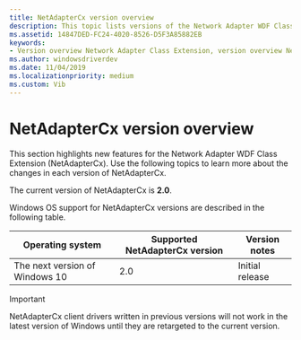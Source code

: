 ```yaml
---
title: NetAdapterCx version overview
description: This topic lists versions of the Network Adapter WDF Class Extension (NetAdapterCx).
ms.assetid: 14847DED-FC24-4020-8526-D5F3A85882EB
keywords:
- Version overview Network Adapter Class Extension, version overview NetAdapterCx, version overview NetCx
ms.author: windowsdriverdev
ms.date: 11/04/2019
ms.localizationpriority: medium
ms.custom: Vib
---
```


# NetAdapterCx version overview

This section highlights new features for the Network Adapter WDF Class Extension (NetAdapterCx). Use the following topics to learn more about the changes in each version of NetAdapterCx.

The current version of NetAdapterCx is **2.0**.

Windows OS support for NetAdapterCx versions are described in the following table.

| Operating system | Supported NetAdapterCx version | Version notes |
| --- | --- | --- |
| The next version of Windows 10 | 2.0 | Initial release |

> [!IMPORTANT]
> NetAdapterCx client drivers written in previous versions will not work in the latest version of Windows until they are retargeted to the current version.

